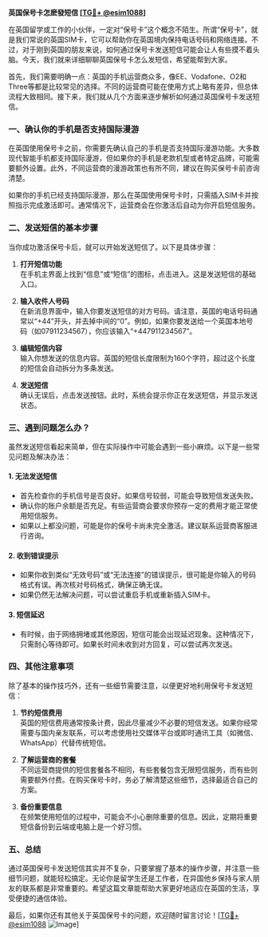 **英国保号卡怎麽發短信 [[TG💪+ @esim1088](https://t.me/s/esim1088)]**

在英国留学或工作的小伙伴，一定对“保号卡”这个概念不陌生。所谓“保号卡”，就是我们常说的英国SIM卡，它可以帮助你在英国境内保持电话号码和网络连接。不过，对于刚到英国的朋友来说，如何通过保号卡发送短信可能会让人有些摸不着头脑。今天，我们就来详细聊聊英国保号卡怎么发短信，希望能帮到大家。

首先，我们需要明确一点：英国的手机运营商众多，像EE、Vodafone、O2和Three等都是比较常见的选择。不同的运营商可能在使用方式上略有差异，但总体流程大致相同。接下来，我们就从几个方面来逐步解析如何通过英国保号卡发送短信。

### 一、确认你的手机是否支持国际漫游

在英国使用保号卡之前，你需要先确认自己的手机是否支持国际漫游功能。大多数现代智能手机都支持国际漫游，但如果你的手机是老款机型或者特定品牌，可能需要额外设置。此外，不同运营商的漫游政策也有所不同，建议在购买保号卡前咨询清楚。

如果你的手机已经支持国际漫游，那么在英国使用保号卡时，只需插入SIM卡并按照指示完成激活即可。通常情况下，运营商会在你激活后自动为你开启短信服务。

### 二、发送短信的基本步骤

当你成功激活保号卡后，就可以开始发送短信了。以下是具体步骤：

1. **打开短信功能**  
   在手机主界面上找到“信息”或“短信”的图标，点击进入。这是发送短信的基础入口。

2. **输入收件人号码**  
   在新消息界面中，输入你要发送短信的对方号码。请注意，英国的电话号码通常以“+44”开头，并去掉中间的“0”。例如，如果你要发送给一个英国本地号码（如07911234567），你应该输入“+447911234567”。

3. **编辑短信内容**  
   输入你想发送的信息内容。英国的短信长度限制为160个字符，超过这个长度的短信会自动拆分为多条发送。

4. **发送短信**  
   确认无误后，点击发送按钮。此时，系统会提示你正在发送短信，并显示发送状态。

### 三、遇到问题怎么办？

虽然发送短信看起来简单，但在实际操作中可能会遇到一些小麻烦。以下是一些常见问题及解决办法：

#### 1. **无法发送短信**
   - 首先检查你的手机信号是否良好。如果信号较弱，可能会导致短信发送失败。
   - 确认你的账户余额是否充足。有些运营商会要求你预存一定的费用才能正常使用短信服务。
   - 如果以上都没问题，可能是你的保号卡尚未完全激活。建议联系运营商客服进行咨询。

#### 2. **收到错误提示**
   - 如果你收到类似“无效号码”或“无法连接”的错误提示，很可能是你输入的号码格式有误。再次核对号码格式，确保正确无误。
   - 如果仍然无法解决问题，可以尝试重启手机或重新插入SIM卡。

#### 3. **短信延迟**
   - 有时候，由于网络拥堵或其他原因，短信可能会出现延迟现象。这种情况下，只需耐心等待即可。如果长时间未收到对方回复，可以尝试再次发送。

### 四、其他注意事项

除了基本的操作技巧外，还有一些细节需要注意，以便更好地利用保号卡发送短信：

1. **节约短信费用**  
   英国的短信费用通常按条计费，因此尽量减少不必要的短信发送。如果你经常需要与国内亲友联系，可以考虑使用社交媒体平台或即时通讯工具（如微信、WhatsApp）代替传统短信。

2. **了解运营商的套餐**  
   不同运营商提供的短信套餐各不相同，有些套餐包含无限短信服务，而有些则需要额外付费。在购买保号卡时，务必了解清楚这些细节，选择最适合自己的方案。

3. **备份重要信息**  
   在频繁使用短信的过程中，可能会不小心删除重要的信息。因此，定期将重要短信备份到云端或电脑上是一个好习惯。

### 五、总结

通过英国保号卡发送短信其实并不复杂，只要掌握了基本的操作步骤，并注意一些细节问题，就能轻松搞定。无论你是留学生还是工作者，在异国他乡保持与家人朋友的联系都是非常重要的。希望这篇文章能帮助大家更好地适应在英国的生活，享受便捷的通信体验。

最后，如果你还有其他关于英国保号卡的问题，欢迎随时留言讨论！[[TG💪+ @esim1088](https://t.me/s/esim1088) ![Image](https://i.postimg.cc/4NQfJmqS/Snipaste-2025-05-13-00-14-12.png)]